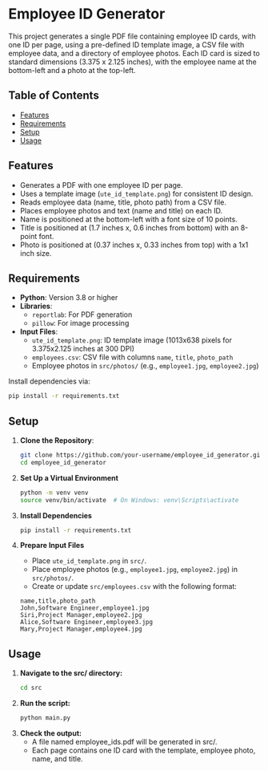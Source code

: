 # Employee ID Generator

This project generates a single PDF file containing employee ID cards, with one ID per page, using a pre-defined ID template image, a CSV file with employee data, and a directory of employee photos. Each ID card is sized to standard dimensions (3.375 x 2.125 inches), with the employee name at the bottom-left and a photo at the top-left.

## Table of Contents
- [Features](#features)
- [Requirements](#requirements)
- [Setup](#setup)
- [Usage](#usage)

## Features
- Generates a PDF with one employee ID per page.
- Uses a template image (`ute_id_template.png`) for consistent ID design.
- Reads employee data (name, title, photo path) from a CSV file.
- Places employee photos and text (name and title) on each ID.
- Name is positioned at the bottom-left with a font size of 10 points.
- Title is positioned at (1.7 inches x, 0.6 inches from bottom) with an 8-point font.
- Photo is positioned at (0.37 inches x, 0.33 inches from top) with a 1x1 inch size.

## Requirements
- **Python**: Version 3.8 or higher
- **Libraries**:
  - `reportlab`: For PDF generation
  - `pillow`: For image processing
- **Input Files**:
  - `ute_id_template.png`: ID template image (1013x638 pixels for 3.375x2.125 inches at 300 DPI)
  - `employees.csv`: CSV file with columns `name`, `title`, `photo_path`
  - Employee photos in `src/photos/` (e.g., `employee1.jpg`, `employee2.jpg`)

Install dependencies via:
```bash
pip install -r requirements.txt
```

## Setup
1. **Clone the Repository**:
   ```bash
   git clone https://github.com/your-username/employee_id_generator.git
   cd employee_id_generator
   ```

2. **Set Up a Virtual Environment**
   ```bash
   python -m venv venv
   source venv/bin/activate  # On Windows: venv\Scripts\activate
   ```

3. **Install Dependencies**
   ```bash
   pip install -r requirements.txt
   ```

4. **Prepare Input Files**
   - Place `ute_id_template.png` in `src/`.
   - Place employee photos (e.g., `employee1.jpg`, `employee2.jpg`) in `src/photos/`.
   - Create or update `src/employees.csv` with the following format:
   ```csv
   name,title,photo_path
   John,Software Engineer,employee1.jpg
   Siri,Project Manager,employee2.jpg
   Alice,Software Engineer,employee3.jpg
   Mary,Project Manager,employee4.jpg
   ```

## Usage
1. **Navigate to the src/ directory:**
    ```bash
    cd src
    ```
2. **Run the script:**
    ```bash
    python main.py
    ```
3. **Check the output:**
    - A file named employee_ids.pdf will be generated in src/.
    - Each page contains one ID card with the template, employee photo, name, and title.

